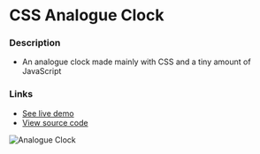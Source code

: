 # CSS Analogue Clock

### Description
- An analogue clock made mainly with CSS and a tiny amount of JavaScript


### Links
- [See live demo](https://css-analogue-clock.vercel.app)
- [View source code](https://github.com/rolandjlevy/css-analogue-clock)

![Analogue Clock](./images/clock.png)
